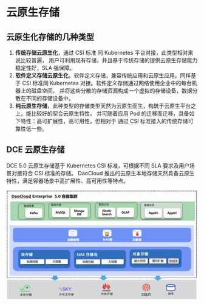 # 云原生存储

## 云原生化存储的几种类型

1. **传统存储云原生化**，通过 CSI 标准 同 Kubernetes 平台对接，此类型相对来说比较普遍，
   用户可利用现有存储，并且基于传统存储的提供云原生存储能力稳定性好，SLA 强保障。
2. **软件定义存储云原生化**，软件定义存储，兼容传统应用和云原生应用。同样基于 CSI 标准同
   Kubernetes 对接。软件定义存储通过网络使用企业中的每台机器上的磁盘空间，
   并将这些分散的存储资源构成一个虚拟的存储设备，数据分散在不同的存储设备中。
3. **纯云原生存储**，此种类型的存储类型天然为云原生而生，构筑于云原生平台之上，能比较好的契合云原生特性，
   并可随着应用 Pod 的迁移而迁移，具备如下特性：高可扩展性，高可用性，但相对于 通过 CSI 标准接入的传统存储可靠性低一些。

## DCE 云原生存储

DCE 5.0 云原生存储基于 Kubernetes CSI 标准，可根据不同 SLA 要求及用户场景对接符合 CSI 标准的存储。
DaoCloud 推出的云原生本地存储天然具备云原生特性，满足容器场景中高扩展性、高可用性等特点。

![云原生存储](./images/nativestorage.jpg)
